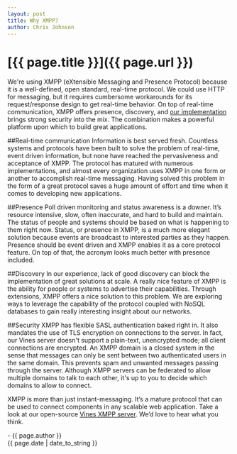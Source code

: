 ```yaml
---
layout: post
title: Why XMPP?
author: Chris Johnson
---
```

# [{{ page.title }}]({{ page.url }})
We're using XMPP (eXtensible Messaging and Presence Protocol) because it is a well-defined, open standard, real-time protocol. We could use HTTP for messaging, but it requires cumbersome workarounds for its request/response design to get real-time behavior. On top of real-time communication, XMPP offers presence, discovery, and [our implementation](http://www.getvines.com) brings strong security into the mix. The combination makes a powerful platform upon which to build great applications.

##Real-time communication
Information is best served fresh. Countless systems and protocols have been built to solve the problem of real-time, event driven information, but none have reached the pervasiveness and acceptance of XMPP. The protocol has matured with numerous implementations, and almost every organization uses XMPP in one form or another to accomplish real-time messaging. Having solved this problem in the form of a great protocol saves a huge amount of effort and time when it comes to developing new applications. 

##Presence
Poll driven monitoring and status awareness is a downer. It’s resource intensive, slow, often inaccurate, and hard to build and maintain. The status of people and systems should be based on what is happening to them right now. Status, or presence in XMPP, is a much more elegant solution because events are broadcast to interested parties as they happen. Presence should be event driven and XMPP enables it as a core protocol feature. On top of that, the acronym looks much better with presence included.

##Discovery
In our experience, lack of good discovery can block the implementation of great solutions at scale. A really nice feature of XMPP is the ability for people or systems to advertise their capabilities. Through extensions, XMPP offers a nice solution to this problem. We are exploring ways to leverage the capability of the protocol coupled with NoSQL databases to gain really interesting insight about our networks.

##Security
XMPP has flexible SASL authentication baked right in. It also mandates the use of TLS encryption on connections to the server. In fact, our Vines server doesn't support a plain-text, unencrypted mode; all client connections are encrypted. An XMPP domain is a closed system in the sense that messages can only be sent between two authenticated users in the same domain. This prevents spam and unwanted messages passing through the server. Although XMPP servers can be federated to allow multiple domains to talk to each other, it's up to you to decide which domains to allow to connect. 

XMPP is more than just instant-messaging.  It’s a mature protocol that can be used to connect components in any scalable web application.  Take a look at our open-source [Vines XMPP server](http://www.getvines.com).  We’d love to hear what you think.

\- {{ page.author }}
<br/>{{ page.date | date_to_string }}

